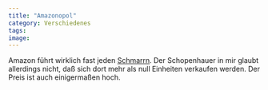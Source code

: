 ```yaml
---
title: "Amazonopol"
category: Verschiedenes
tags: 
image: 
---
```


Amazon führt wirklich fast jeden [Schmarrn](http://www.amazon.de/exec/obidos/ASIN/B0006399AS/qid=1098263932/sr=1-6/ref=sr_1_11_6/028-5557760-2455715). Der Schopenhauer in mir glaubt allerdings nicht, daß sich dort mehr als null Einheiten verkaufen werden. Der Preis ist auch einigermaßen hoch.

